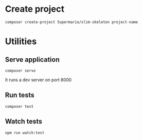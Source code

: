 # Create project

```
composer create-project 5upermario/slim-skeleton project-name
```

# Utilities

## Serve application

```
composer serve
```

It runs a dev server on port 8000

## Run tests

```
composer test
```

## Watch tests

```
npm run watch:test
```